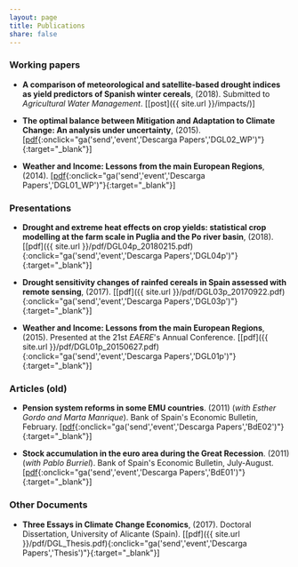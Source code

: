 ```yaml
---
layout: page
title: Publications
share: false
---
```

### Working papers
- **A comparison of meteorological and satellite-based drought indices as yield predictors of Spanish winter cereals**, (2018). Submitted to *Agricultural Water Management*. [[post]({{ site.url }}/impacts/)]

- **The optimal balance between Mitigation and Adaptation to Climate Change: An analysis under uncertainty**, (2015). [[pdf](http://www.feem.it/getpage.aspx?id=8280&sez=Publications&padre=73){:onclick="ga('send','event','Descarga Papers','DGL02_WP')"}{:target="_blank"}]

- **Weather and Income: Lessons from the main European Regions**, (2014). [[pdf](http://www.feem.it/getpage.aspx?id=7443&sez=Publications&padre=73){:onclick="ga('send','event','Descarga Papers','DGL01_WP')"}{:target="_blank"}]

### Presentations

- **Drought and extreme heat effects on crop yields: statistical crop modelling at the farm scale in Puglia and the Po river basin**, (2018).
 [[pdf]({{ site.url }}/pdf/DGL04p_20180215.pdf){:onclick="ga('send','event','Descarga Papers','DGL04p')"}{:target="_blank"}]
 
 - **Drought sensitivity changes of rainfed cereals in Spain assessed with remote sensing**, (2017).
 [[pdf]({{ site.url }}/pdf/DGL03p_20170922.pdf){:onclick="ga('send','event','Descarga Papers','DGL03p')"}{:target="_blank"}]
 
- **Weather and Income: Lessons from the main European Regions**, (2015). Presented at the 21st *EAERE*'s Annual Conference.
 [[pdf]({{ site.url }}/pdf/DGL01p_20150627.pdf){:onclick="ga('send','event','Descarga Papers','DGL01p')"}{:target="_blank"}]
 
### Articles (old)

- **Pension system reforms in some EMU countries**. (2011) (*with Esther Gordo and Marta Manrique*). Bank of Spain's
Economic Bulletin, February. [[pdf](http://www.bde.es/f/webbde/SES/Secciones/Publicaciones/InformesBoletinesRevistas/BoletinEconomico/11/Jul/Fich/art4.pdf){:onclick="ga('send','event','Descarga Papers','BdE02')"}{:target="_blank"}]

- **Stock accumulation in the euro area during the Great Recession**. (2011) (*with Pablo Burriel*). Bank of Spain's
Economic Bulletin, July-August. [[pdf](http://www.bde.es/f/webbde/SES/Secciones/Publicaciones/InformesBoletinesRevistas/BoletinEconomico/11/Mar/Fich/art3.pdf){:onclick="ga('send','event','Descarga Papers','BdE01')"}{:target="_blank"}]

### Other Documents

- **Three Essays in Climate Change Economics**, (2017). Doctoral Dissertation, University of Alicante (Spain).
 [[pdf]({{ site.url }}/pdf/DGL_Thesis.pdf){:onclick="ga('send','event','Descarga Papers','Thesis')"}{:target="_blank"}]